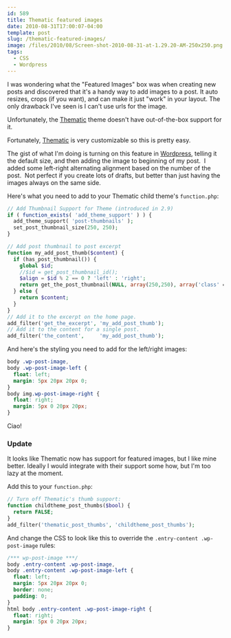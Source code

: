 ```yaml
---
id: 589
title: Thematic featured images
date: 2010-08-31T17:00:07-04:00
template: post
slug: /thematic-featured-images/
image: /files/2010/08/Screen-shot-2010-08-31-at-1.29.20-AM-250x250.png
tags:
  - CSS
  - Wordpress
---
```


I was wondering what the "Featured Images" box was when creating new
posts and discovered that it's a handy way to add images to a post.
It auto resizes, crops (if you want), and can make it just "work" in
your layout. The only drawback I've seen is I can't use urls for the
image.

Unfortunately, the
[Thematic](http://themeshaper.com/thematic/ 'Thematic') theme
doesn't have out-of-the-box support for it.

Fortunately, [Thematic](http://themeshaper.com/thematic/ 'Thematic')
is very customizable so this is pretty easy.

The gist of what I'm doing is turning on this feature in
[Wordpress](http://wordpress.org 'WordPress'), telling it the
default size, and then adding the image to beginning of my post.  I
added some left-right alternating alignment based on the number of
the post.  Not perfect if you create lots of drafts, but better than
just having the images always on the same side.

Here's what you need to add to your Thematic child theme's
`function.php`:

```php
// Add Thumbnail Support for Theme (introduced in 2.9)
if ( function_exists( 'add_theme_support' ) ) {
  add_theme_support( 'post-thumbnails' );
  set_post_thumbnail_size(250, 250);
}

// Add post thumbnail to post excerpt
function my_add_post_thumb($content) {
  if (has_post_thumbnail()) {
    global $id;
    //$id = get_post_thumbnail_id();
    $align = $id % 2 == 0 ? 'left' : 'right';
    return get_the_post_thumbnail(NULL, array(250,250), array('class' => ' wp-post-image-' . $align)) . $content;
  } else {
    return $content;
  }
}
// Add it to the excerpt on the home page.
add_filter('get_the_excerpt', 'my_add_post_thumb');
// Add it to the content for a single post.
add_filter('the_content',     'my_add_post_thumb');
```

And here's the styling you need to add for the left/right images:

```css
body .wp-post-image,
body .wp-post-image-left {
  float: left;
  margin: 5px 20px 20px 0;
}
body img.wp-post-image-right {
  float: right;
  margin: 5px 0 20px 20px;
}
```

Ciao!

### Update

It looks like Thematic now has support for featured images, but I
like mine better. Ideally I would integrate with their support some
how, but I'm too lazy at the moment.

Add this to your `function.php`:

```php
// Turn off Thematic's thumb support:
function childtheme_post_thumbs($bool) {
  return FALSE;
}
add_filter('thematic_post_thumbs', 'childtheme_post_thumbs');
```

And change the CSS to look like this to override the
`.entry-content .wp-post-image` rules:

```css
/*** wp-post-image ***/
body .entry-content .wp-post-image,
body .entry-content .wp-post-image-left {
  float: left;
  margin: 5px 20px 20px 0;
  border: none;
  padding: 0;
}
html body .entry-content .wp-post-image-right {
  float: right;
  margin: 5px 0 20px 20px;
}
```

